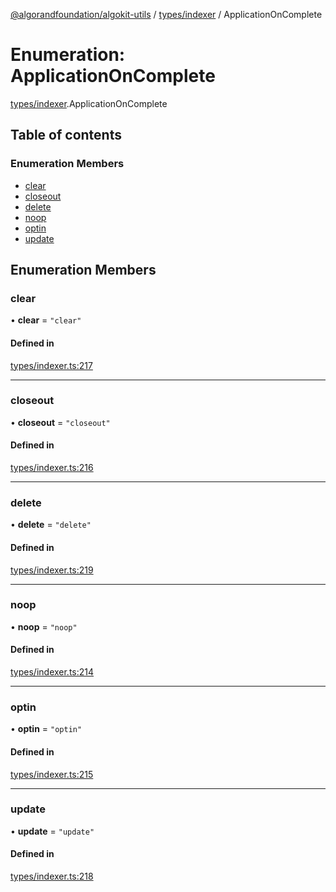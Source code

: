 [@algorandfoundation/algokit-utils](../README.md) / [types/indexer](../modules/types_indexer.md) / ApplicationOnComplete

# Enumeration: ApplicationOnComplete

[types/indexer](../modules/types_indexer.md).ApplicationOnComplete

## Table of contents

### Enumeration Members

- [clear](types_indexer.ApplicationOnComplete.md#clear)
- [closeout](types_indexer.ApplicationOnComplete.md#closeout)
- [delete](types_indexer.ApplicationOnComplete.md#delete)
- [noop](types_indexer.ApplicationOnComplete.md#noop)
- [optin](types_indexer.ApplicationOnComplete.md#optin)
- [update](types_indexer.ApplicationOnComplete.md#update)

## Enumeration Members

### clear

• **clear** = ``"clear"``

#### Defined in

[types/indexer.ts:217](https://github.com/algorandfoundation/algokit-utils-ts/blob/600c806/src/types/indexer.ts#L217)

___

### closeout

• **closeout** = ``"closeout"``

#### Defined in

[types/indexer.ts:216](https://github.com/algorandfoundation/algokit-utils-ts/blob/600c806/src/types/indexer.ts#L216)

___

### delete

• **delete** = ``"delete"``

#### Defined in

[types/indexer.ts:219](https://github.com/algorandfoundation/algokit-utils-ts/blob/600c806/src/types/indexer.ts#L219)

___

### noop

• **noop** = ``"noop"``

#### Defined in

[types/indexer.ts:214](https://github.com/algorandfoundation/algokit-utils-ts/blob/600c806/src/types/indexer.ts#L214)

___

### optin

• **optin** = ``"optin"``

#### Defined in

[types/indexer.ts:215](https://github.com/algorandfoundation/algokit-utils-ts/blob/600c806/src/types/indexer.ts#L215)

___

### update

• **update** = ``"update"``

#### Defined in

[types/indexer.ts:218](https://github.com/algorandfoundation/algokit-utils-ts/blob/600c806/src/types/indexer.ts#L218)
